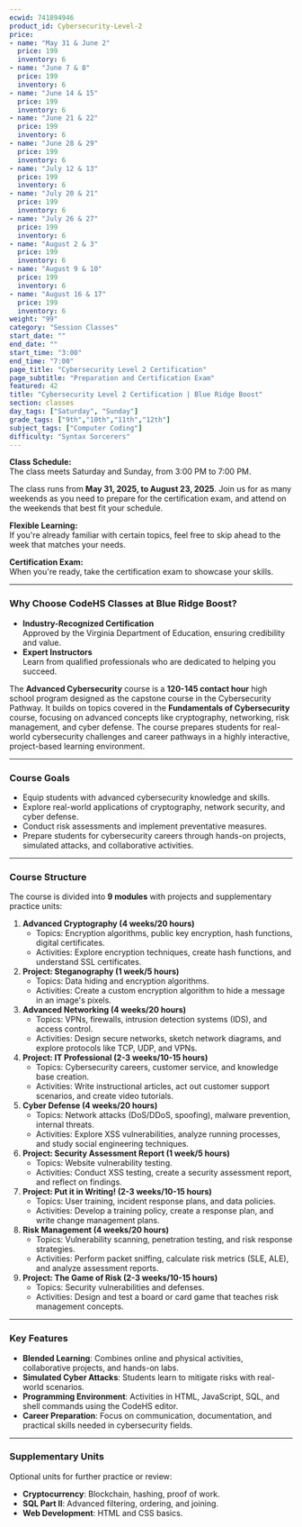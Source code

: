 ```yaml
---
ecwid: 741894946
product_id: Cybersecurity-Level-2
price:
- name: "May 31 & June 2"
  price: 199
  inventory: 6
- name: "June 7 & 8"
  price: 199
  inventory: 6
- name: "June 14 & 15"
  price: 199
  inventory: 6
- name: "June 21 & 22"
  price: 199
  inventory: 6
- name: "June 28 & 29"
  price: 199
  inventory: 6
- name: "July 12 & 13"
  price: 199
  inventory: 6
- name: "July 20 & 21"
  price: 199
  inventory: 6
- name: "July 26 & 27"
  price: 199
  inventory: 6
- name: "August 2 & 3"
  price: 199
  inventory: 6
- name: "August 9 & 10"
  price: 199
  inventory: 6
- name: "August 16 & 17"
  price: 199
  inventory: 6
weight: "99"
category: "Session Classes"
start_date: ""
end_date: ""
start_time: "3:00"
end_time: "7:00"
page_title: "Cybersecurity Level 2 Certification"
page_subtitle: "Preparation and Certification Exam"
featured: 42
title: "Cybersecurity Level 2 Certification | Blue Ridge Boost"
section: classes
day_tags: ["Saturday", "Sunday"]
grade_tags: ["9th","10th","11th","12th"]
subject_tags: ["Computer Coding"]
difficulty: "Syntax Sorcerers"
---
```

<p>
	<strong>Class Schedule:</strong><br>
	The class meets Saturday and Sunday, from 3:00 PM to 7:00 PM.
</p><p>
	The class runs from <strong>May 31, 2025, to August 23, 2025</strong>. Join us for as many weekends as you need to prepare for the certification exam, and attend on the weekends that best fit your schedule.
</p><p>
	<strong>Flexible Learning:</strong><br>
	If you're already familiar with certain topics, feel free to skip ahead to the week that matches your needs.
</p><p>
	<strong>Certification Exam:</strong><br>
	When you're ready, take the certification exam to showcase your skills.
</p><hr><h3>Why Choose CodeHS Classes at Blue Ridge Boost?</h3><ul>
	<li>
	<strong>Industry-Recognized Certification</strong><br>
	Approved by the Virginia Department of Education, ensuring credibility and value.
	</li>
	<li>
	<strong>Expert Instructors</strong><br>
	Learn from qualified professionals who are dedicated to helping you succeed.
	</li>
</ul><p>The <strong>Advanced Cybersecurity</strong> course is a <strong>120-145 contact hour</strong> high school program designed as the capstone course in the Cybersecurity Pathway. It builds on topics covered in the <strong>Fundamentals of Cybersecurity</strong> course, focusing on advanced concepts like cryptography, networking, risk management, and cyber defense. The course prepares students for real-world cybersecurity challenges and career pathways in a highly interactive, project-based learning environment.</p> <hr> <h3><strong>Course Goals</strong></h3> <ul> <li>Equip students with advanced cybersecurity knowledge and skills.</li> <li>Explore real-world applications of cryptography, network security, and cyber defense.</li> <li>Conduct risk assessments and implement preventative measures.</li> <li>Prepare students for cybersecurity careers through hands-on projects, simulated attacks, and collaborative activities.</li> </ul> <hr> <h3><strong>Course Structure</strong></h3> <p>The course is divided into <strong>9 modules</strong> with projects and supplementary practice units:</p> <ol> <li><strong>Advanced Cryptography (4 weeks/20 hours)</strong> <ul> <li>Topics: Encryption algorithms, public key encryption, hash functions, digital certificates.</li> <li>Activities: Explore encryption techniques, create hash functions, and understand SSL certificates.</li> </ul> </li> <li><strong>Project: Steganography (1 week/5 hours)</strong> <ul> <li>Topics: Data hiding and encryption algorithms.</li> <li>Activities: Create a custom encryption algorithm to hide a message in an image's pixels.</li> </ul> </li> <li><strong>Advanced Networking (4 weeks/20 hours)</strong> <ul> <li>Topics: VPNs, firewalls, intrusion detection systems (IDS), and access control.</li> <li>Activities: Design secure networks, sketch network diagrams, and explore protocols like TCP, UDP, and VPNs.</li> </ul> </li> <li><strong>Project: IT Professional (2-3 weeks/10-15 hours)</strong> <ul> <li>Topics: Cybersecurity careers, customer service, and knowledge base creation.</li> <li>Activities: Write instructional articles, act out customer support scenarios, and create video tutorials.</li> </ul> </li> <li><strong>Cyber Defense (4 weeks/20 hours)</strong> <ul> <li>Topics: Network attacks (DoS/DDoS, spoofing), malware prevention, internal threats.</li> <li>Activities: Explore XSS vulnerabilities, analyze running processes, and study social engineering techniques.</li> </ul> </li> <li><strong>Project: Security Assessment Report (1 week/5 hours)</strong> <ul> <li>Topics: Website vulnerability testing.</li> <li>Activities: Conduct XSS testing, create a security assessment report, and reflect on findings.</li> </ul> </li> <li><strong>Project: Put it in Writing! (2-3 weeks/10-15 hours)</strong> <ul> <li>Topics: User training, incident response plans, and data policies.</li> <li>Activities: Develop a training policy, create a response plan, and write change management plans.</li> </ul> </li> <li><strong>Risk Management (4 weeks/20 hours)</strong> <ul> <li>Topics: Vulnerability scanning, penetration testing, and risk response strategies.</li> <li>Activities: Perform packet sniffing, calculate risk metrics (SLE, ALE), and analyze assessment reports.</li> </ul> </li> <li><strong>Project: The Game of Risk (2-3 weeks/10-15 hours)</strong> <ul> <li>Topics: Security vulnerabilities and defenses.</li> <li>Activities: Design and test a board or card game that teaches risk management concepts.</li> </ul> </li> </ol> <hr> <h3><strong>Key Features</strong></h3> <ul> <li><strong>Blended Learning</strong>: Combines online and physical activities, collaborative projects, and hands-on labs.</li> <li><strong>Simulated Cyber Attacks</strong>: Students learn to mitigate risks with real-world scenarios.</li> <li><strong>Programming Environment</strong>: Activities in HTML, JavaScript, SQL, and shell commands using the CodeHS editor.</li> <li><strong>Career Preparation</strong>: Focus on communication, documentation, and practical skills needed in cybersecurity fields.</li> </ul> <hr> <h3><strong>Supplementary Units</strong></h3> <p>Optional units for further practice or review:</p> <ul> <li><strong>Cryptocurrency</strong>: Blockchain, hashing, proof of work.</li> <li><strong>SQL Part II</strong>: Advanced filtering, ordering, and joining.</li> <li><strong>Web Development</strong>: HTML and CSS basics.</li></ul>
